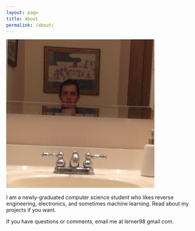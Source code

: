```yaml
---
layout: page
title: About
permalink: /about/
---
```


![profile](/images/profile.jpg)

I am a newly-graduated computer science student who likes reverse engineering, electronics, and sometimes machine learning. Read about my projects if you want.

If you have questions or comments, email me at lerner98 <atsign> gmail <dot> com.
